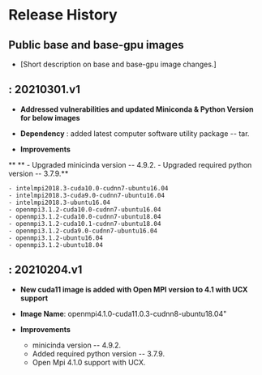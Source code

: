 Release History
===============

Public base and base-gpu images
---

-   \[Short description on base and base-gpu image changes.\]

: 20210301.v1
-------------------

-   **Addressed vulnerabilities and updated Miniconda & Python Version for below images**

-   **Dependency** : added latest computer software utility package -- tar.

-   **Improvements**
 
**  **  - Upgraded minicinda version -- 4.9.2.
        - Upgraded required python version -- 3.7.9.**

    - intelmpi2018.3-cuda10.0-cudnn7-ubuntu16.04
    - intelmpi2018.3-cuda9.0-cudnn7-ubuntu16.04
    - intelmpi2018.3-ubuntu16.04
    - openmpi3.1.2-cuda10.0-cudnn7-ubuntu16.04
    - openmpi3.1.2-cuda10.0-cudnn7-ubuntu18.04
    - openmpi3.1.2-cuda10.1-cudnn7-ubuntu18.04
    - openmpi3.1.2-cuda9.0-cudnn7-ubuntu16.04
    - openmpi3.1.2-ubuntu16.04
    - openmpi3.1.2-ubuntu18.04
   

    
 : 20210204.v1
-------------------

-   **New cuda11 image is added with Open MPI version to 4.1 with UCX support**

-   **Image Name**: openmpi4.1.0-cuda11.0.3-cudnn8-ubuntu18.04"

-   **Improvements**

    - minicinda version -- 4.9.2.
    - Added required python version -- 3.7.9.
    - Open Mpi 4.1.0 support with UCX.






